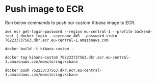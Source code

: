 # Push image to ECR
Run below commands to push our custom Kibana image to ECR.
```
aws ecr get-login-password --region eu-central-1 --profile backend-test | docker login --username AWS --password-stdin 762233737563.dkr.ecr.eu-central-1.amazonaws.com
```

```
docker build -t kibana-custom .
```

```
docker tag kibana-custom 762233737563.dkr.ecr.eu-central-1.amazonaws.com/monitoring:kibana
```

```
docker push 762233737563.dkr.ecr.eu-central-1.amazonaws.com/monitoring:kibana
```